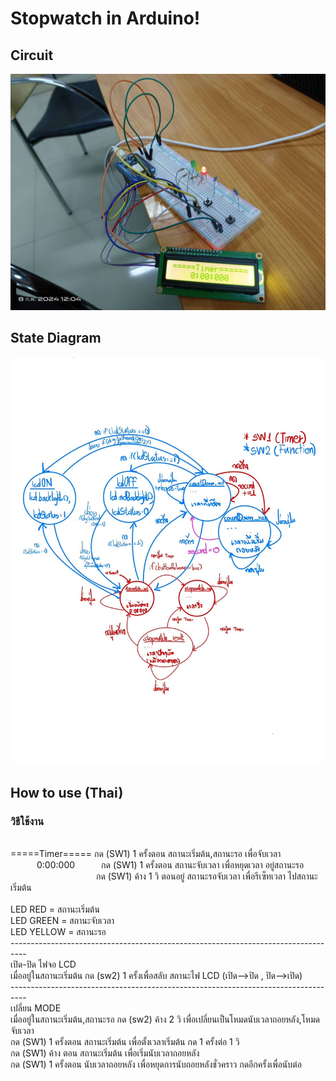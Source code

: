 <h1>Stopwatch in Arduino!</h1>
<h2>Circuit</h2>
<img src="ElectricCircuit.jpg" width="550" title="ElectricCircuit_IRL">
<h2>State Diagram</h2>
<img src="StateDiagram.jpg" width="550" title="StateDiagram">
<h2>How to use (Thai)</h2>
<h3>วิธีใช้งาน</h3><br/>
=====Timer===== กด (SW1) 1 ครั้งตอน สถานะเริ่มต้น,สถานะรอ เพื่อจับเวลา<br/>
&emsp;&emsp;&emsp;0:00:000&emsp;&emsp;&emsp;กด (SW1) 1 ครั้งตอน สถานะจับเวลา  เพื่อหยุดเวลา อยู่สถานะรอ<br/>
&emsp;&emsp;&emsp;&emsp;&emsp;&emsp;&emsp;&emsp;&emsp;&ensp;&nbsp;กด (SW1) ค้าง 1 วิ ตอนอยู่ สถานะรอจับเวลา เพื่อรีเซ็ทเวลา ไปสถานะเริ่มต้น<br/>
</ul><br/>
LED RED = สถานะเริ่มต้น<br/>
LED GREEN = สถานะจับเวลา<br/>
LED YELLOW = สถานะรอ<br/>
----------------------------------------------------------------------------------<br/>
เปิด-ปิด ไฟจอ LCD <br/>
เมื่ออยู่ในสถานะเริ่มต้น กด (sw2) 1 ครั้งเพื่อสลับ สถานะไฟ LCD (เปิด-->ปิด , ปิด-->เปิด)<br/>
----------------------------------------------------------------------------------<br/>
เปลี่ยน MODE<br/>
เมื่ออยู่ในสถานะเริ่มต้น,สถานะรอ กด (sw2) ค้าง 2 วิ เพื่อเปลี่ยนเป็นโหมดนับเวลาถอยหลัง,โหมดจับเวลา<br/>
กด (SW1) 1 ครั้งตอน สถานะเริ่มต้น เพื่อตั้งเวลาเริ่มต้น  กด 1 ครั้งต่อ 1 วิ<br/>
กด (SW1) ค้าง ตอน สถานะเริ่มต้น เพื่อเริ่มนับเวลาถอยหลัง  <br/>
กด (SW1) 1 ครั้งตอน นับเวลาถอยหลัง เพื่อหยุดการนับถอยหลังชั่วคราว   กดอีกครั้งเพื่อนับต่อ<br/>
